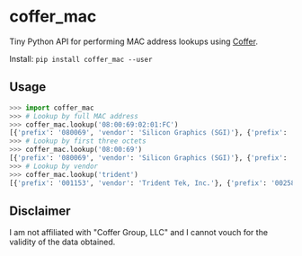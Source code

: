 # coffer_mac

Tiny Python API for performing MAC address lookups using [Coffer](http://coffer.com/mac_find/).

Install: `pip install coffer_mac --user`

## Usage

```python
>>> import coffer_mac
>>> # Lookup by full MAC address
>>> coffer_mac.lookup('08:00:69:02:01:FC')
[{'prefix': '080069', 'vendor': 'Silicon Graphics (SGI)'}, {'prefix': '080069', 'vendor': 'Silicon Graphics (SGI)'}]
>>> # Lookup by first three octets
>>> coffer_mac.lookup('08:00:69')
[{'prefix': '080069', 'vendor': 'Silicon Graphics (SGI)'}, {'prefix': '080069', 'vendor': 'Silicon Graphics (SGI)'}]
>>> # Lookup by vendor
>>> coffer_mac.lookup('trident')
[{'prefix': '001153', 'vendor': 'Trident Tek, Inc.'}, {'prefix': '00258F', 'vendor': 'Trident Microsystems, Inc.'}, {'prefix': '001153', 'vendor': 'Trident Tek, Inc.'}, {'prefix': '00258F', 'vendor': 'Trident Microsystems, Inc.'}]
```

## Disclaimer

I am not affiliated with "Coffer Group, LLC" and I cannot vouch for the validity of the data obtained.
